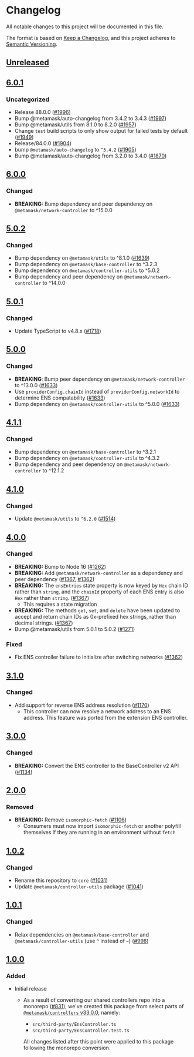 # Changelog
All notable changes to this project will be documented in this file.

The format is based on [Keep a Changelog](https://keepachangelog.com/en/1.0.0/),
and this project adheres to [Semantic Versioning](https://semver.org/spec/v2.0.0.html).

## [Unreleased]

## [6.0.1]
### Uncategorized
- Release 88.0.0 ([#1996](https://github.com/MetaMask/core/pull/1996))
- Bump @metamask/auto-changelog from 3.4.2 to 3.4.3 ([#1997](https://github.com/MetaMask/core/pull/1997))
- Bump @metamask/utils from 8.1.0 to 8.2.0 ([#1957](https://github.com/MetaMask/core/pull/1957))
- Change `test` build scripts to only show output for failed tests by default ([#1949](https://github.com/MetaMask/core/pull/1949))
- Release/84.0.0 ([#1904](https://github.com/MetaMask/core/pull/1904))
- bump `@metamask/auto-changelog` to `^3.4.2` ([#1905](https://github.com/MetaMask/core/pull/1905))
- Bump @metamask/auto-changelog from 3.2.0 to 3.4.0 ([#1870](https://github.com/MetaMask/core/pull/1870))

## [6.0.0]
### Changed
- **BREAKING:** Bump dependency and peer dependency on `@metamask/network-controller` to ^15.0.0

## [5.0.2]
### Changed
- Bump dependency on `@metamask/utils` to ^8.1.0 ([#1639](https://github.com/MetaMask/core/pull/1639))
- Bump dependency on `@metamask/base-controller` to ^3.2.3
- Bump dependency on `@metamask/controller-utils` to ^5.0.2
- Bump dependency and peer dependency on `@metamask/network-controller` to ^14.0.0

## [5.0.1]
### Changed
- Update TypeScript to v4.8.x ([#1718](https://github.com/MetaMask/core/pull/1718))

## [5.0.0]
### Changed
- **BREAKING**: Bump peer dependency on `@metamask/network-controller` to ^13.0.0 ([#1633](https://github.com/MetaMask/core/pull/1633))
- Use `providerConfig.chainId` instead of `providerConfig.networkId` to determine ENS compatability ([#1633](https://github.com/MetaMask/core/pull/1633))
- Bump dependency on `@metamask/controller-utils` to ^5.0.0 ([#1633](https://github.com/MetaMask/core/pull/1633))

## [4.1.1]
### Changed
- Bump dependency on `@metamask/base-controller` to ^3.2.1
- Bump dependency on `@metamask/controller-utils` to ^4.3.2
- Bump dependency and peer dependency on `@metamask/network-controller` to ^12.1.2

## [4.1.0]
### Changed
- Update `@metamask/utils` to `^6.2.0` ([#1514](https://github.com/MetaMask/core/pull/1514))

## [4.0.0]
### Changed
- **BREAKING:** Bump to Node 16 ([#1262](https://github.com/MetaMask/core/pull/1262))
- **BREAKING:** Add `@metamask/network-controller` as a dependency and peer dependency ([#1367](https://github.com/MetaMask/core/pull/1367), [#1362](https://github.com/MetaMask/core/pull/1362))
- **BREAKING:** The `ensEntries` state property is now keyed by `Hex` chain ID rather than `string`, and the `chainId` property of each ENS entry is also `Hex` rather than `string`. ([#1367](https://github.com/MetaMask/core/pull/1367))
  - This requires a state migration
- **BREAKING:** The methods `get`, `set`, and `delete` have been updated to accept and return chain IDs as 0x-prefixed hex strings, rather than decimal strings. ([#1367](https://github.com/MetaMask/core/pull/1367))
- Bump @metamask/utils from 5.0.1 to 5.0.2 ([#1271](https://github.com/MetaMask/core/pull/1271))

### Fixed
- Fix ENS controller failure to initialize after switching networks ([#1362](https://github.com/MetaMask/core/pull/1362))

## [3.1.0]
### Changed
- Add support for reverse ENS address resolution ([#1170](https://github.com/MetaMask/core/pull/1170))
  - This controller can now resolve a network address to an ENS address. This feature was ported from the extension ENS controller.

## [3.0.0]
### Changed
- **BREAKING:** Convert the ENS controller to the BaseController v2 API ([#1134](https://github.com/MetaMask/core/pull/1134))

## [2.0.0]
### Removed
- **BREAKING:** Remove `isomorphic-fetch` ([#1106](https://github.com/MetaMask/controllers/pull/1106))
  - Consumers must now import `isomorphic-fetch` or another polyfill themselves if they are running in an environment without `fetch`

## [1.0.2]
### Changed
- Rename this repository to `core` ([#1031](https://github.com/MetaMask/controllers/pull/1031))
- Update `@metamask/controller-utils` package ([#1041](https://github.com/MetaMask/controllers/pull/1041))

## [1.0.1]
### Changed
- Relax dependencies on `@metamask/base-controller` and `@metamask/controller-utils` (use `^` instead of `~`) ([#998](https://github.com/MetaMask/core/pull/998))

## [1.0.0]
### Added
- Initial release
  - As a result of converting our shared controllers repo into a monorepo ([#831](https://github.com/MetaMask/core/pull/831)), we've created this package from select parts of [`@metamask/controllers` v33.0.0](https://github.com/MetaMask/core/tree/v33.0.0), namely:
    - `src/third-party/EnsController.ts`
    - `src/third-party/EnsController.test.ts`

    All changes listed after this point were applied to this package following the monorepo conversion.

[Unreleased]: https://github.com/MetaMask/core/compare/@metamask/ens-controller@6.0.1...HEAD
[6.0.1]: https://github.com/MetaMask/core/compare/@metamask/ens-controller@6.0.0...@metamask/ens-controller@6.0.1
[6.0.0]: https://github.com/MetaMask/core/compare/@metamask/ens-controller@5.0.2...@metamask/ens-controller@6.0.0
[5.0.2]: https://github.com/MetaMask/core/compare/@metamask/ens-controller@5.0.1...@metamask/ens-controller@5.0.2
[5.0.1]: https://github.com/MetaMask/core/compare/@metamask/ens-controller@5.0.0...@metamask/ens-controller@5.0.1
[5.0.0]: https://github.com/MetaMask/core/compare/@metamask/ens-controller@4.1.1...@metamask/ens-controller@5.0.0
[4.1.1]: https://github.com/MetaMask/core/compare/@metamask/ens-controller@4.1.0...@metamask/ens-controller@4.1.1
[4.1.0]: https://github.com/MetaMask/core/compare/@metamask/ens-controller@4.0.0...@metamask/ens-controller@4.1.0
[4.0.0]: https://github.com/MetaMask/core/compare/@metamask/ens-controller@3.1.0...@metamask/ens-controller@4.0.0
[3.1.0]: https://github.com/MetaMask/core/compare/@metamask/ens-controller@3.0.0...@metamask/ens-controller@3.1.0
[3.0.0]: https://github.com/MetaMask/core/compare/@metamask/ens-controller@2.0.0...@metamask/ens-controller@3.0.0
[2.0.0]: https://github.com/MetaMask/core/compare/@metamask/ens-controller@1.0.2...@metamask/ens-controller@2.0.0
[1.0.2]: https://github.com/MetaMask/core/compare/@metamask/ens-controller@1.0.1...@metamask/ens-controller@1.0.2
[1.0.1]: https://github.com/MetaMask/core/compare/@metamask/ens-controller@1.0.0...@metamask/ens-controller@1.0.1
[1.0.0]: https://github.com/MetaMask/core/releases/tag/@metamask/ens-controller@1.0.0
